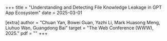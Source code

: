 +++
title = "Understanding and Detecting File Knowledge Leakage in GPT App Ecosystem"
date = 2025-03-01

[extra]
author = "Chuan Yan, Bowei Guan, Yazhi Li, Mark Huasong Meng, Liuhuo Wan, Guangdong Bai"
target = "The Web Conference (WWW), 2025."
pdf = ""
+++